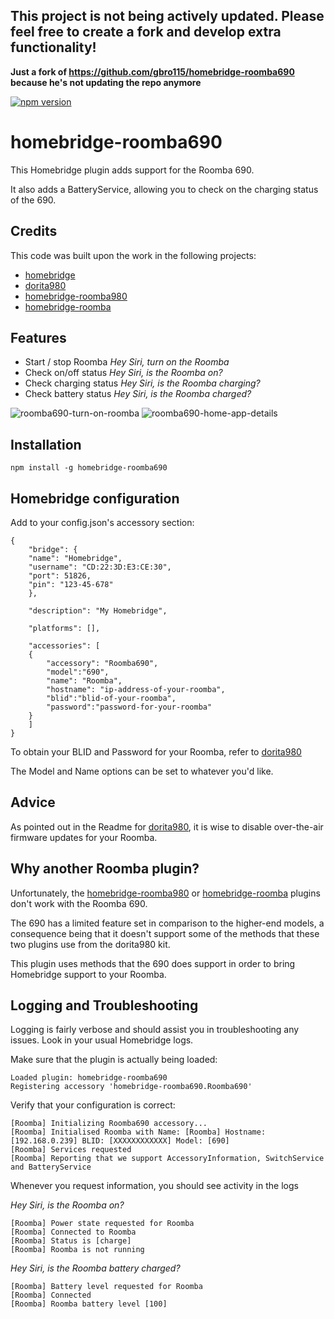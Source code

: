 ## This project is not being actively updated. Please feel free to create a fork and develop extra functionality!

**Just a fork of https://github.com/gbro115/homebridge-roomba690 because he's not updating the repo anymore**

[![npm version](https://badge.fury.io/js/homebridge-roomba690.svg)](http://badge.fury.io/js/homebridge-roomba690)

homebridge-roomba690
=========

This Homebridge plugin adds support for the Roomba 690.

It also adds a BatteryService, allowing you to check on the charging status of the 690.

## Credits

This code was built upon the work in the following projects:

* [homebridge](https://github.com/nfarina/homebridge)
* [dorita980](https://github.com/koalazak/dorita980)
* [homebridge-roomba980](https://github.com/steedferns/homebridge-roomba980)
* [homebridge-roomba](https://github.com/umesan/homebridge-roomba)

## Features

* Start / stop Roomba *Hey Siri, turn on the Roomba*
* Check on/off status *Hey Siri, is the Roomba on?*
* Check charging status *Hey Siri, is the Roomba charging?*
* Check battery status *Hey Siri, is the Roomba charged?*

![roomba690-turn-on-roomba](https://i.imgur.com/0QTFQ6Ol.png)
![roomba690-home-app-details](https://i.imgur.com/EnX2fOCl.png)

## Installation

`npm install -g homebridge-roomba690`

## Homebridge configuration

Add to your config.json's accessory section:

```
{
    "bridge": {
	"name": "Homebridge",
	"username": "CD:22:3D:E3:CE:30",
	"port": 51826,
	"pin": "123-45-678"
    },

    "description": "My Homebridge",

    "platforms": [],

    "accessories": [
	{
	    "accessory": "Roomba690",
	    "model":"690",            
	    "name": "Roomba",
	    "hostname": "ip-address-of-your-roomba",            
	    "blid":"blid-of-your-roomba",
	    "password":"password-for-your-roomba"
	}
    ]
}
```
To obtain your BLID and Password for your Roomba, refer to [dorita980](https://github.com/koalazak/dorita980#how-to-get-your-usernameblid-and-password)

The Model and Name options can be set to whatever you'd like.

## Advice

As pointed out in the Readme for [dorita980](https://github.com/koalazak/dorita980), it is wise to disable over-the-air firmware updates for your Roomba.

## Why another Roomba plugin?

Unfortunately, the [homebridge-roomba980](https://github.com/steedferns/homebridge-roomba980) or [homebridge-roomba](https://github.com/umesan/homebridge-roomba) plugins don't work with the Roomba 690.

The 690 has a limited feature set in comparison to the higher-end models, a consequence being that it doesn't support some of the methods that these two plugins use from the dorita980 kit.

This plugin uses methods that the 690 does support in order to bring Homebridge support to your Roomba.

## Logging and Troubleshooting

Logging is fairly verbose and should assist you in troubleshooting any issues. Look in your usual Homebridge logs.

Make sure that the plugin is actually being loaded:

```
Loaded plugin: homebridge-roomba690
Registering accessory 'homebridge-roomba690.Roomba690'
```

Verify that your configuration is correct:

```
[Roomba] Initializing Roomba690 accessory...
[Roomba] Initialised Roomba with Name: [Roomba] Hostname: [192.168.0.239] BLID: [XXXXXXXXXXXX] Model: [690]
[Roomba] Services requested
[Roomba] Reporting that we support AccessoryInformation, SwitchService and BatteryService
```

Whenever you request information, you should see activity in the logs

*Hey Siri, is the Roomba on?*

```
[Roomba] Power state requested for Roomba
[Roomba] Connected to Roomba
[Roomba] Status is [charge]
[Roomba] Roomba is not running
```

*Hey Siri, is the Roomba battery charged?*

```
[Roomba] Battery level requested for Roomba
[Roomba] Connected
[Roomba] Roomba battery level [100]
```
